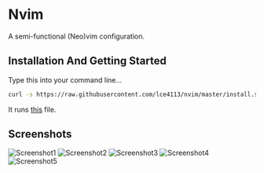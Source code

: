 # Nvim
A semi-functional (Neo)vim configuration.


## Installation And Getting Started

Type this into your command line...
```bash
curl -s https://raw.githubusercontent.com/lce4113/nvim/master/install.sh | bash
```
It runs [this](https://github.com/lce4113/nvim/blob/master/install.sh) file.


## Screenshots

![Screenshot1](https://cdn.discordapp.com/attachments/809915792581460010/828145235271745576/unknown.png)
![Screenshot2](https://cdn.discordapp.com/attachments/809915792581460010/828145443447504906/unknown.png)
![Screenshot3](https://cdn.discordapp.com/attachments/809915792581460010/828145628214329375/unknown.png)
![Screenshot4](https://cdn.discordapp.com/attachments/809915792581460010/828315426106245120/unknown.png)
![Screenshot5](https://cdn.discordapp.com/attachments/809915792581460010/828319376209346580/unknown.png)

